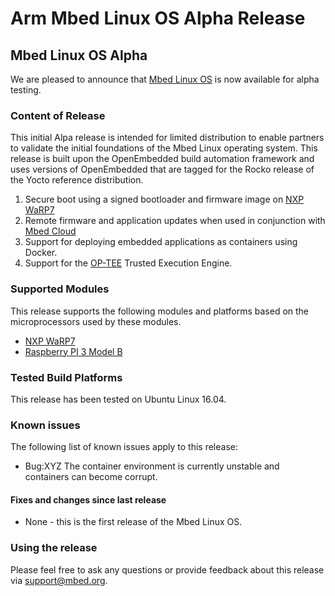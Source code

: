# Arm Mbed Linux OS Alpha Release

## Mbed Linux OS Alpha
We are pleased to announce that [Mbed Linux OS](https://github.com/ARMmbed/meta-mbl/releases/tag/XXX) is now available for alpha testing.

### Content of Release
This initial Alpa release is intended for limited distribution to enable partners to validate the initial foundations of the Mbed Linux operating system. This release is built upon the OpenEmbedded build automation framework and uses versions of OpenEmbedded that are tagged for the Rocko release of the Yocto reference distribution. 

1. Secure boot using a signed bootloader and firmware image on [NXP WaRP7](https://www.nxp.com/support/developer-resources/reference-designs/warp7-next-generation-iot-and-wearable-development-platform:WARP7)
2. Remote firmware and application updates when used in conjunction with [Mbed Cloud](https://cloud.mbed.com/docs/v1.2/introduction/update.html)
3. Support for deploying embedded applications as containers using Docker.
4. Support for the [OP-TEE](https://www.op-tee.org/) Trusted Execution Engine.

### Supported Modules
This release supports the following modules and platforms based on the microprocessors used by these modules.

* [NXP WaRP7](https://www.nxp.com/support/developer-resources/reference-designs/warp7-next-generation-iot-and-wearable-development-platform:WARP7)
* [Raspberry PI 3 Model B](https://www.raspberrypi.org/products/raspberry-pi-3-model-b/)

### Tested Build Platforms
This release has been tested on Ubuntu Linux 16.04.

### Known issues
The following list of known issues apply to this release:

* Bug:XYZ The container environment is currently unstable and containers can become corrupt.

#### Fixes and changes since last release

* None - this is the first release of the Mbed Linux OS.

### Using the release 

Please feel free to ask any questions or provide feedback about this release via support@mbed.org.
